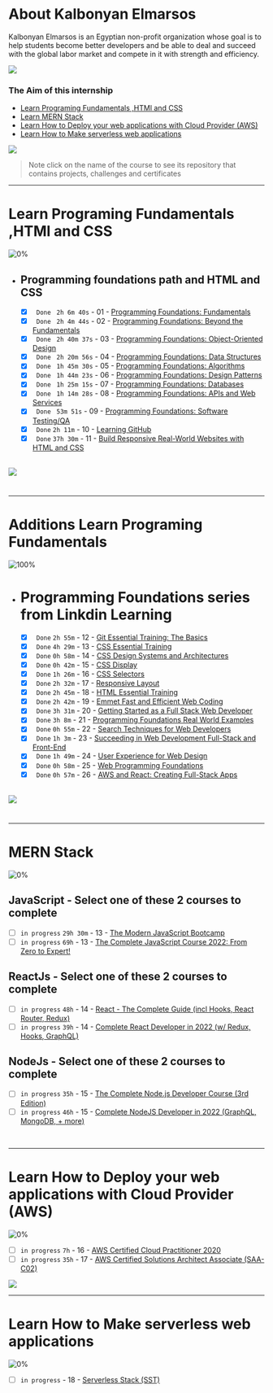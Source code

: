 # About Kalbonyan Elmarsos
 Kalbonyan Elmarsos is an Egyptian non-profit organization whose goal is to help students become better developers and be able to deal and succeed with the global labor market and compete in it with strength and efficiency.
 <br/>

 <a href="https://www.linkedin.com/company/%D9%83%D8%A7%D9%84%D8%A8%D9%86%D9%8A%D8%A7%D9%86-%D8%A7%D9%84%D9%85%D8%B1%D8%B5%D9%88%D8%B5/" target="_blank"><img src="https://img.shields.io/badge/-Kalbonyan%20Elmarsos-0077B5?style=for-the-badge&logo=Linkedin&logoColor=white"/></a>
### The Aim of this internship
- <a href="#Fundamentals">Learn Programing Fundamentals ,HTMl and CSS </a>
- <a href="#MERN">Learn MERN Stack</a>
- <a href="#AWS">Learn How to Deploy your web applications with Cloud Provider (AWS)</a>
- <a href="#serverless">Learn How to Make serverless web applications</a>

<img src="https://img.shields.io/badge/Total%20Number%20Of%20Hours%20For%20All%20Courses-%2B200h-blue">
<br>

> Note click on the name of the course to see its repository that contains projects, challenges and certificates

- - - -
<!-- Fundamentals -->
<span id="Fundamentals"> </span>
# Learn Programing Fundamentals ,HTMl and CSS

![0%](https://progress-bar.dev/0/?title=Done)
<br />
- ## Programming foundations path and HTML and CSS

    - [X] ` Done` ` 2h 6m 40s` - 01 - [Programming Foundations: Fundamentals](01-Linkedin-Learning/-01-Programming-Foundation-Fundamentals/)
    - [X] ` Done` ` 2h 4m 44s` - 02 - [Programming Foundations: Beyond the Fundamentals](01-Linkedin-Learning/-02-Programming-Foundations-Beyond-Fundamentals)
    - [X] ` Done` ` 2h 40m 37s` - 03 - [Programming Foundations: Object-Oriented Design](01-Linkedin-Learning/-03-Programming-Foundation-Object-Oriented-Design/)
    - [X] ` Done` ` 2h 20m 56s` - 04 - [Programming Foundations: Data Structures](01-Linkedin-Learning/-04-Programming-Foundations-Data-Structures/)
    - [X] ` Done` ` 1h 45m 30s` - 05 - [Programming Foundations: Algorithms](01-Linkedin-Learning/-05-Programming-Foundations-Algorithms/)
    - [X] ` Done` ` 1h 44m 23s` - 06 - [Programming Foundations: Design Patterns](01-Linkedin-Learning/-06-Programming-Foundations-Design-Patterns/)
    - [X] ` Done` ` 1h 25m 15s` - 07 - [Programming Foundations: Databases](01-Linkedin-Learning/-07-Programming-Foundations-Databases/)
    - [X] ` Done` ` 1h 14m 28s` - 08 - [Programming Foundations: APIs and Web Services](01-Linkedin-Learning/-08-Programming-Foundations-APIs-and-Web-Services/)
    - [X] ` Done` ` 53m 51s` - 09 - [Programming Foundations: Software Testing/QA](01-Linkedin-Learning/-09-Programming-Foundations-Software-TestingQA/)
    - [X] ` Done` ` 2h 11m ` - 10 - [Learning GitHub](01-Linkedin-Learning/-10-Learning-GitHub)
    - [X] ` Done` ` 37h 30m ` - 11 - [Build Responsive Real-World Websites with HTML and CSS](02-Udemy/-01-HTML-CSS-Jonas)

    <br />

<img src="https://img.shields.io/badge/Total%20Number%20Of%20Hours%20For%20This%20Courses-59h25m-blue">

#
- - - -

<!-- Additions-Fundamentals -->
<span id="Additions-Fundamentals"></span>
# Additions Learn Programing Fundamentals 

![100%](https://progress-bar.dev/100/?title=Done)
<br />
- # Programming Foundations series from Linkdin Learning

    - [X] ` Done` ` 2h 55m ` - 12 - [Git Essential Training: The Basics](Linkedin-Learning/Git-Essential-Training-The-Basics/)
    - [X] ` Done` ` 4h 29m ` - 13 - [CSS Essential Training](Linkedin-Learning/CSS-Essential-Training/)
    - [X] ` Done` ` 0h 58m ` - 14 - [CSS Design Systems and Architectures](Linkedin-Learning/CSS-Design-Systems-and-Architectures/)
    - [X] ` Done` ` 0h 42m ` - 15 - [CSS Display](Linkedin-Learning/CSS-Display/)
    - [X] ` Done` ` 1h 26m ` - 16 - [CSS Selectors](Linkedin-Learning/CSS-Selectors/)
    - [X] ` Done` ` 2h 32m ` - 17 - [Responsive Layout](Linkedin-Learning/Responsive-Layout/)
    - [X] ` Done` ` 2h 45m ` - 18 - [HTML Essential Training](Linkedin-Learning/HTML-Essential-Training/)
    - [X] ` Done` ` 2h 42m ` - 19 - [Emmet Fast and Efficient Web Coding](Linkedin-Learning/Emmet-Fast-and-Efficient-Web-Coding/)
    - [X] ` Done` ` 3h 31m ` - 20 - [Getting Started as a Full Stack Web Developer](Linkedin-Learning/Getting-Started-as-a-Full-Stack-Web-Developer/)
    - [X] ` Done` ` 3h 8m ` - 21 - [Programming Foundations Real World Examples](Linkedin-Learning/Programming-Foundations-Real-World-Examples/)
    - [X] ` Done` ` 0h 55m ` - 22 - [Search Techniques for Web Developers](Linkedin-Learning/Search-Techniques-for-Web-Developers/)
    - [X] ` Done` ` 1h 3m ` - 23 - [Succeeding in Web Development Full-Stack and Front-End](Linkedin-Learning/Succeeding-in-Web-Development-Full-Stack-and-Front-End/)
    - [X] ` Done` ` 1h 49m ` - 24 - [User Experience for Web Design](Linkedin-Learning/User-Experience-for-Web-Design/)
    - [X] ` Done` ` 0h 58m ` - 25 - [Web Programming Foundations](Linkedin-Learning/Web-Programming-Foundations/)
    - [X] ` Done` ` 0h 57m ` - 26 - [AWS and React: Creating Full-Stack Apps](Linkedin-Learning/AWS_and_React_Creating_Full-Stack_Apps//)
    <br />

<img src="https://img.shields.io/badge/Total%20Number%20Of%20Hours%20For%20This%20Courses-31h%2017m-blue">

#
- - - -

<!-- MERN -->

<span id="MERN"></span>
# MERN Stack
![0%](https://progress-bar.dev/0/?title=Done)
<br />
## JavaScript - Select one of these 2 courses to complete
- [ ]  `in progress` `29h 30m` - 13 - [The Modern JavaScript Bootcamp](./02-Udemy/-02-Js-Andrew)
- [ ]  `in progress` `69h` - 13 - [The Complete JavaScript Course 2022: From Zero to Expert!](./02-Udemy/-02-Js-Jonas)
## ReactJs - Select one of these 2 courses to complete
- [ ]  `in progress` `48h` - 14 - [React - The Complete Guide (incl Hooks, React Router, Redux)](./02-Udemy/-03-Reactjs-Maximilian)
- [ ]  `in progress` `39h` - 14 - [Complete React Developer in 2022 (w/ Redux, Hooks, GraphQL)](/02-Udemy/-03-Reactjs-ZTM)
## NodeJs - Select one of these 2 courses to complete
- [ ] `in progress` `35h` - 15 - [The Complete Node.js Developer Course (3rd Edition)](/02-Udemy/-04-Nodejs-Andrew)
- [ ]  `in progress` `46h` - 15 - [Complete NodeJS Developer in 2022 (GraphQL, MongoDB, + more)](./02-Udemy/-04-Nodejs-ZTM)

<!--<img src="https://img.shields.io/badge/Total%20Number%20Of%20Hours%20For%20This%20Courses-157h30m-blue"> -->
<br />

- - - -

<!-- AWS -->
<span id="AWS"></span>
# Learn How to Deploy your web applications with Cloud Provider (AWS)
![0%](https://progress-bar.dev/0/?title=Done)
- [ ]  `in progress` `7h` - 16 - [AWS Certified Cloud Practitioner 2020](03-aCloudGuru/AWS%20Certified%20Cloud%20Practitioner%202020/)
- [ ]  `in progress` `35h` - 17 - [AWS Certified Solutions Architect Associate (SAA-C02)](03-aCloudGuru/AWS%20Certified%20Solutions%20Architect%20Associate%20(SAA-C02))

<img src="https://img.shields.io/badge/Total%20Number%20Of%20Hours%20For%20This%20Courses-42h-blue">
<br />

- - - -
<!-- serverless -->
<span id="serverless"></span>


# Learn How to Make serverless web applications
![0%](https://progress-bar.dev/0/?title=Done)
- [ ] `in progress` - 18 - [Serverless Stack (SST)](04-Serverless-Stack-Project/)
